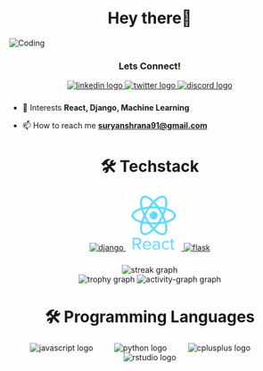<h1 align="center">Hey there👋</h1>
<img alt="Coding" width="1000" src="https://geomoer.github.io/moer-base-r/assets/images/spotlights/github_header.png">
<!-- <img align="right" alt="Coding" width="400" src="https://gifdb.com/images/high/cartoon-character-louise-belcher-coding-is-fun-ctmkcciuc1gyxos2.webp"> -->
<h3 align="center">Lets Connect!</h3>

<div align="center">
  <a href="https://www.linkedin.com/in/suryanshrana14/" target="_blank">
    <img src="https://raw.githubusercontent.com/maurodesouza/profile-readme-generator/master/src/assets/icons/social/linkedin/default.svg" width="52" height="40" alt="linkedin logo"  />
  </a>
  <a href="https://x.com/suryanshranaa?mx=2" target="_blank">
    <img src="https://raw.githubusercontent.com/maurodesouza/profile-readme-generator/master/src/assets/icons/social/twitter/default.svg" width="52" height="40" alt="twitter logo"  />
  </a>
  <a href="https://discord.com/channels/@me/1269378826354561047" target="_blank">
    <img src="https://raw.githubusercontent.com/maurodesouza/profile-readme-generator/master/src/assets/icons/social/discord/default.svg" width="52" height="40" alt="discord logo"  />
  </a>
</div>

###

###


###
- 💬 Interests **React, Django, Machine Learning**

- 📫 How to reach me **suryanshrana91@gmail.com**

###

<h1 align="center">🛠 Techstack</h1>

###
<div align="center">
  <p align="center">
    <a href="https://www.djangoproject.com/" target="_blank" rel="noreferrer">
      <img src="https://cdn.worldvectorlogo.com/logos/django.svg" alt="django" width="100" height="100"/>
    </a>
    <a href="https://reactjs.org/" target="_blank" rel="noreferrer">
      <img src="https://raw.githubusercontent.com/devicons/devicon/master/icons/react/react-original-wordmark.svg" alt="react" width="100" height="100"/>
    </a>
    <a href="https://flask.palletsprojects.com/" target="_blank" rel="noreferrer">
      <img src="https://www.vectorlogo.zone/logos/palletsprojects_flask/palletsprojects_flask-ar21.svg" alt="flask" width="100" height="100"/>
    </a>
  </p>
</div>




###

<div align="center">
  <img src="https://streak-stats.demolab.com?user=ranasuryansh14&locale=en&mode=weekly&theme=bear&hide_border=false&border_radius=13&date_format=M%20j%5B,%20Y%5D&order=3" height="170" alt="streak graph"  />
</div>




<div align="center">
  <img src="https://github-profile-trophy.vercel.app?username=ranasuryansh14&theme=onestar&column=-1&row=1&margin-w=8&margin-h=8&no-bg=true&no-frame=false&order=4" height="150" alt="trophy graph"  />
  <img src="https://github-readme-activity-graph.vercel.app/graph?username=ranasuryansh14&radius=16&theme=monokai&area=true&order=5&hide_border=true&hide_title=true" height="300" alt="activity-graph graph"  />
</div>

###
<h1 align="center">🛠 Programming Languages</h1>
<div align="center">
  <img src="https://cdn.jsdelivr.net/gh/devicons/devicon/icons/javascript/javascript-original.svg" height="70" alt="javascript logo"  />
  <img width="30" />
  <img src="https://cdn.jsdelivr.net/gh/devicons/devicon/icons/python/python-original.svg" height="70" alt="python logo"  />
  <img width="30" />
  <img src="https://cdn.jsdelivr.net/gh/devicons/devicon/icons/cplusplus/cplusplus-original.svg" height="70" alt="cplusplus logo"  />
  <img width="30" />
  <img src="https://cdn.jsdelivr.net/gh/devicons/devicon/icons/rstudio/rstudio-original.svg" height="70" alt="rstudio logo"  />
</div>

###

